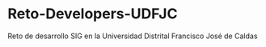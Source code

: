 # Reto-Developers-UDFJC
Reto de desarrollo SIG en la Universidad Distrital Francisco José de Caldas
